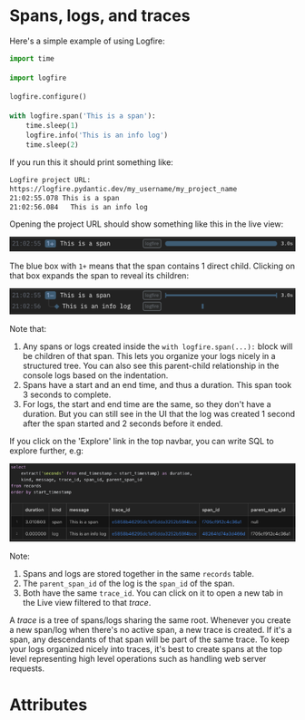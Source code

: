 # Spans, logs, and traces

Here's a simple example of using Logfire:

```python
import time

import logfire

logfire.configure()

with logfire.span('This is a span'):
    time.sleep(1)
    logfire.info('This is an info log')
    time.sleep(2)
```

If you run this it should print something like:

```
Logfire project URL: https://logfire.pydantic.dev/my_username/my_project_name
21:02:55.078 This is a span
21:02:56.084   This is an info log
```

Opening the project URL should show something like this in the live view:

![Simple example in Live view](../../images/guide/manual-tracing-basic-closed-span.png)

The blue box with `1+` means that the span contains 1 direct child. Clicking on that box expands the span to reveal its children:

![Simple example in Live view with span opened](../../images/guide/manual-tracing-basic.png)

Note that:

1. Any spans or logs created inside the `with logfire.span(...):` block will be children of that span. This lets you organize your logs nicely in a structured tree. You can also see this parent-child relationship in the console logs based on the indentation.
2. Spans have a start and an end time, and thus a duration. This span took 3 seconds to complete.
3. For logs, the start and end time are the same, so they don't have a duration. But you can still see in the UI that the log was created 1 second after the span started and 2 seconds before it ended.

If you click on the 'Explore' link in the top navbar, you can write SQL to explore further, e.g:

![Simple example in Explore view](../../images/guide/manual-tracing-explore-basic.png)

Note:

1. Spans and logs are stored together in the same `records` table.
2. The `parent_span_id` of the log is the `span_id` of the span.
3. Both have the same `trace_id`. You can click on it to open a new tab in the Live view filtered to that _trace_.

A _trace_ is a tree of spans/logs sharing the same root. Whenever you create a new span/log when there's no active span, a new trace is created. If it's a span, any descendants of that span will be part of the same trace. To keep your logs organized nicely into traces, it's best to create spans at the top level representing high level operations such as handling web server requests.

# Attributes
